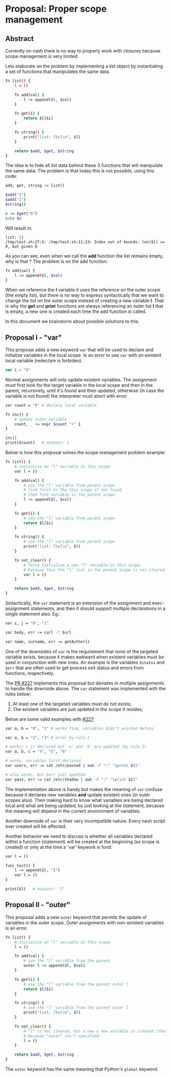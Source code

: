 # Proposal: Proper scope management

## Abstract

Currently on nash there is no way to properly work
with closures because scope management is very limited.

Lets elaborate on the problem by implementing a
list object by instantiating a set of functions
that manipulates the same data.

```sh
fn list() {
	l = ()

	fn add(val) {
		l <= append($l, $val)
	}

	fn get(i) {
		return $l[$i]
	}

	fn string() {
		print("list: [%s]\n", $l)
	}

	return $add, $get, $string
}
```

The idea is to hide all list data behind these 3 functions
that will manipulate the same data. The problem is that today
this is not possible, using this code:

```sh
add, get, string <= list()

$add("1")
$add("2")
$string()

v <= $get("0")
echo $v
```

Will result in:

```
list: []
/tmp/test.sh:27:5: /tmp/test.sh:11:23: Index out of bounds. len($l) == 0, but given 0
```

As you can see, even when we call the **add** function the list
remains empty, why is that ? The problem is on the add function:

```sh
fn add(val) {
	l <= append($l, $val)
}
```

When we reference the **l** variable it uses the reference on the
outer scope (the empty list), but there is no way to express syntactically
that we want to change the list on the outer scope instead of creating
a new variable **l**. That is why the **get** and **print** functions
are always referencing an outer list **l** that is empty, a new one
is created each time the add function is called.

In this document we brainstorm about possible solutions to this.

## Proposal I - "var"

This proposal adds a new keyword `var` that will be used to declare and
initialize variables in the local scope. Is an error to use `var` with
an existent local variable (redeclare is forbiden).

```js
var i = "0"
```

Normal assignments will only update existent variables. The assignment
must first look for the target variable in the local scope and then in
the parent, recursively, until it's found and then updated, otherwise
(in case the variable is not found) the interpreter must abort with
error.

```sh
var count = "0" # declare local variable

fn inc() {
	# update outer variable
	count, _ <= expr $count "+" 1
}

inc()
print($count) 	# outputs: 1
```

Below is how this proposal solves the scope management problem example:

```sh
fn list() {
	# initialize an "l" variable in this scope
	var l = ()

	fn add(val) {
		# use the "l" variable from parent scope
		# find first in the this scope if not found
		# then find variable in the parent scope
		l <= append($l, $val)
	}

	fn get(i) {
		# use the "l" variable from parent scope
		return $l[$i]
	}

	fn string() {
		# use the "l" variable from parent scope
		print("list: [%s]\n", $l)
	}

	fn not_clear() {
		# force initialize a new "l" variable in this scope
		# because this the "l" list in the parent scope is not cleared
		var l = ()
	}

	return $add, $get, $string
}
```

Sintactically, the `var` statement is an extension of the assignment
and exec-assignment statements, and then it should support multiple
declarations in a single statement also. Eg.:

```sh
var i, j = "0", "1"

var body, err <= curl -f $url

var name, surname, err <= getAuthor()
```

One of the downsides of `var` is the requirement that none of the
targeted variable exists, because it makes awkward when existent
variables must be used in conjunction with new ones. An example is the
variables `$status` and `$err` that are often used to get process exit
status and errors from functions, respectively.

The [PR #227](https://github.com/NeowayLabs/nash/pull/227) implements
this proposal but deviates in multiple assignments to handle the
downside above. The `var` statement was implemented with the rules
below:

1. At least one of the targeted variables must do not exists;
2. The existent variables are just updated in the scope it resides;

Below are some valid examples with [#227](https://github.com/NeowayLabs/nash/pull/227):

```sh
var a, b = "0", "1" # works fine, variables didn't existed before

var a, b = "2", "3" # error by rule 1

# works! c is declared but 'a' and 'b' are updated (by rule 2)
var a, b, c = "4", "5", "6"

# works, variables first declared
var users, err <= cat /etc/passwd | awk -F ":" "{print $1}"

# also works, but $err just updated
var pass, err <= cat /etc/shadow | awk -F ":" "{print $2}"
```

The implementation above is handy but makes the meaning of `var`
confuse because it declares new variables **and** update existent ones
(in outer scopes also). Then making hard to know what variables are
being declared local and what are being updated, by just looking at
the statement, because the meaning will depend in the current
environment of variables.

Another downside of `var` is their very incompatible nature. Every
nash script ever created will be affected.

Another behavior we need to discuss is whether all variables declared
within a function (statement) will be created at the beginning 
(as scope is created) or only at the time a 'var' keywork is fond.

```sh
var l = ()

func test() {
	l <= append($l, "1")
	var l = ()
}

print($l) 	# outputs: "1"
```

## Proposal II - "outer"

This proposal adds a new `outer` keyword that permits the update of
variables in the outer scope. Outer assignments with non-existent
variables is an error.

```sh
fn list() {
	# initialize an "l" variable in this scope
	l = ()

	fn add(val) {
		# use the "l" variable from the parent
		outer l <= append($l, $val)
	}

	fn get(i) {
		# use the "l" variable from the parent outer l
		return $l[$i]
	}

	fn string() {
		# use the "l" variable from the parent outer l
		print("list: [%s]\n", $l)
	}

	fn not_clear() {
		# "l" is not cleared, but a new a new variable is created (shadowing)
		# because "outer" isn't specified.
		l = ()
	}

	return $add, $get, $string
}
```

The `outer` keyword has the same meaning that Python's `global`
keyword.
